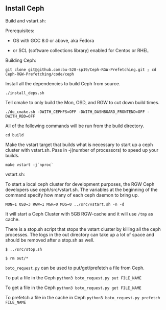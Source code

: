 ## Install Ceph 


Build and vstart.sh:

Prerequisites:

- OS with GCC 8.0 or above, aka Fedora

- or SCL (software collections library) enabled for Centos or RHEL

Building Ceph:

    git clone git@github.com:bu-528-sp19/Ceph-RGW-Prefetching.git ; cd Ceph-RGW-Prefetching/code/ceph

Install all the dependencies to build Ceph from source.

    ./install_deps.sh

Tell cmake to only build the Mon, OSD, and RGW to cut down build times.

    ./do_cmake.sh -DWITH_CEPHFS=OFF -DWITH_DASHBOARD_FRONTEND=OFF -DWITH_RBD=OFF

All of the following commands will be run from the build directory.

    cd build

Make the vstart target that builds what is necessary to start up a ceph cluster with vstart.sh. Pass in -j(number of processors) to speed up your builds.

    make vstart -j`nproc`

vstart.sh:

To start a local ceph cluster for development purposes, the RGW Ceph developers use ceph/src/vstart.sh. The variables at the beginning of the command specify how many of each ceph daemon to bring up.

    MON=1 OSD=3 RGW=1 MGR=0 MDS=0 ../src/vstart.sh -n -d
    
It will start a Ceph Cluster with 5GB RGW-cache and it will use ``/tmp`` as cache.

There is a stop.sh script that stops the vstart cluster by killing all the ceph processes. The logs in the out directory can take up a lot of space and should be removed after a stop.sh as well.

    $ ../src/stop.sh

    $ rm out/*
``boto_request.py`` can be used to put/get/prefetch a file from Ceph.

To put a file in the Ceph
``python3 boto_request.py put FILE_NAME``

To get a file in the Ceph
``python3 boto_request.py get FILE_NAME``

To prefetch a file in the cache in Ceph
``python3 boto_request.py prefetch FILE_NAME``

